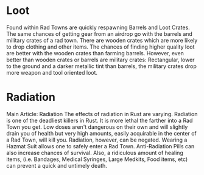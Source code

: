 # Loot

Found within Rad Towns are quickly respawning Barrels and Loot Crates. The same chances of getting gear from an airdrop go with the barrels and military crates of a rad town. There are wooden crates which are more likely to drop clothing and other items. The chances of finding higher quality loot are better with the wooden crates than farming barrels. However, even better than wooden crates or barrels are military crates: Rectangular, lower to the ground and a darker metallic tint than barrels, the military crates drop more weapon and tool oriented loot.
# Radiation

Main Article: Radiation
The effects of radiation in Rust are varying. Radiation is one of the deadliest killers in Rust. It is more lethal the farther into a Rad Town you get. Low doses aren't dangerous on their own and will slightly drain you of health but very high amounts, easily acquirable in the center of a Rad Town, will kill you. Radiation, however, can be negated. Wearing a Hazmat Suit allows one to safely enter a Rad Town. Anti-Radiation Pills can also increase chances of survival. Also, a ridiculous amount of healing items, (i.e. Bandages, Medical Syringes, Large Medkits, Food items, etc) can prevent a quick and untimely death.
